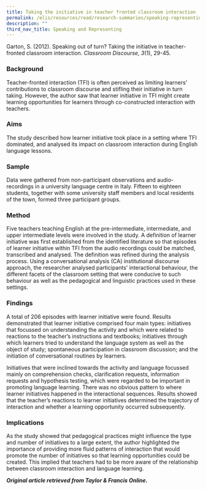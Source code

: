 ```yaml
---
title: Taking the initiative in teacher fronted classroom interaction
permalink: /elis/resources/read/research-summaries/speaking-representing/teacher-fronted-classroom-interaction/
description: ""
third_nav_title: Speaking and Representing
---
```

Garton, S. (2012). Speaking out of turn? Taking the initiative in teacher-fronted classroom interaction. _Classroom Discourse, 3_(1), 29-45.

### Background

Teacher-fronted interaction (TFI) is often perceived as limiting learners’ contributions to classroom discourse and stifling their initiative in turn taking. However, the author saw that learner initiative in TFI might create learning opportunities for learners through co-constructed interaction with teachers.

### Aims

The study described how learner initiative took place in a setting where TFI dominated, and analysed its impact on classroom interaction during English language lessons.

### Sample

Data were gathered from non-participant observations and audio-recordings in a university language centre in Italy. Fifteen to eighteen students, together with some university staff members and local residents of the town, formed three participant groups.

### Method

Five teachers teaching English at the pre-intermediate, intermediate, and upper intermediate levels were involved in the study. A definition of learner initiative was first established from the identified literature so that episodes of learner initiative within TFI from the audio recordings could be matched, transcribed and analysed. The definition was refined during the analysis process. Using a conversational analysis (CA) institutional discourse approach, the researcher analysed participants’ interactional behaviour, the different facets of the classroom setting that were conducive to such behaviour as well as the pedagogical and linguistic practices used in these settings.

### Findings

A total of 206 episodes with learner initiative were found. Results demonstrated that learner initiative comprised four main types: initiatives that focussed on understanding the activity and which were related to reactions to the teacher’s instructions and textbooks; initiatives through which learners tried to understand the language system as well as the object of study; spontaneous participation in classroom discussion; and the initiation of conversational routines by learners.

Initiatives that were inclined towards the activity and language focussed mainly on comprehension checks, clarification requests, information requests and hypothesis testing, which were regarded to be important in promoting language learning. There was no obvious pattern to where learner initiatives happened in the interactional sequences. Results showed that the teacher’s reactions to learner initiatives determined the trajectory of interaction and whether a learning opportunity occurred subsequently.

### Implications

As the study showed that pedagogical practices might influence the type and number of initiatives to a large extent, the author highlighted the importance of providing more fluid patterns of interaction that would promote the number of initiatives so that learning opportunities could be created. This implied that teachers had to be more aware of the relationship between classroom interaction and language learning.

_**Original article retrieved from Taylor & Francis Online.**_  

